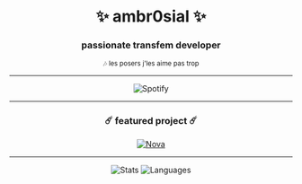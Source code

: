 <h1 align="center">✨ ambr0sial ✨</h1>
<h3 align="center">passionate transfem developer</h3>

<p align="center"><sub>🎶 les posers j'les aime pas trop</sub></p>

---

<p align="center">
  <img src="https://spotify-github-profile.kittinanx.com/api/view?uid=707opg5atjlbur6fll111jxzg&cover_image=false&theme=default&show_offline=false&background_color=121212&interchange=true&bar_color=dc8add&bar_color_cover=false" alt="Spotify">
</p>

---

<h3 align="center">☄️ featured project ☄️</h3>
<p align="center">
  <a href="https://github.com/ambr0sial/nova">
    <img src="https://github-readme-stats.vercel.app/api/pin/?username=ambr0sial&repo=nova&theme=material-palenight&hide_border=true" alt="Nova">
  </a>
</p>

---

<p align="center">
  <img src="https://github-readme-stats.vercel.app/api?username=ambr0sial&theme=material-palenight&show_icons=true&custom_title=stats&hide_border=true" alt="Stats">
  <img src="https://github-readme-stats.vercel.app/api/top-langs/?username=ambr0sial&theme=material-palenight&custom_title=languages&hide_border=true&layout=compact&hide=Objective-C%2B%2B,Objective-C,Makefile,CMake" alt="Languages">
</p>
